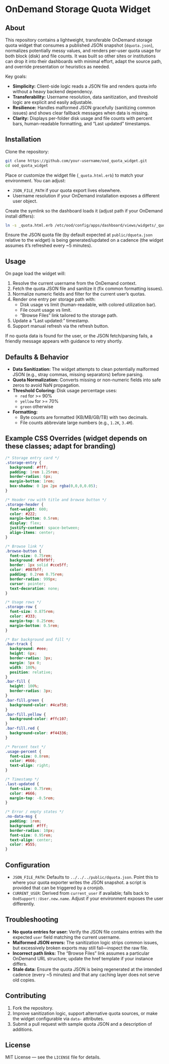 # OnDemand Storage Quota Widget

## About

This repository contains a lightweight, transferable OnDemand storage quota widget that consumes a published JSON snapshot (`dquota.json`), normalizes potentially messy values, and renders per-user quota usage for both block (disk) and file counts. It was built so other sites or institutions can drop it into their dashboards with minimal effort, adapt the source path, and override presentation or heuristics as needed.

Key goals:
- **Simplicity:** Client-side logic reads a JSON file and renders quota info without a heavy backend dependency.  
- **Transferability:** Username resolution, data sanitization, and threshold logic are explicit and easily adjustable.  
- **Resilience:** Handles malformed JSON gracefully (sanitizing common issues) and shows clear fallback messages when data is missing.  
- **Clarity:** Displays per-folder disk usage and file counts with percent bars, human-readable formatting, and “Last updated” timestamps.

## Installation

Clone the repository:

```bash
git clone https://github.com/your-username/ood_quota_widget.git
cd ood_quota_widget
```

Place or customize the widget file (`_quota.html.erb`) to match your environment. You can adjust:
- `JSON_FILE_PATH` if your quota export lives elsewhere.
- Username resolution if your OnDemand installation exposes a different user object.

Create the symlink so the dashboard loads it (adjust path if your OnDemand install differs):

```bash
ln -s _quota.html.erb /etc/ood/config/apps/dashboard/views/widgets/_quota.html.erb
```

Ensure the JSON quota file (by default expected at `public/dquota.json` relative to the widget) is being generated/updated on a cadence (the widget assumes it’s refreshed every ~5 minutes).

## Usage

On page load the widget will:
1. Resolve the current username from the OnDemand context.  
2. Fetch the quota JSON file and sanitize it (fix common formatting issues).  
3. Normalize numeric fields and filter for the current user’s quotas.  
4. Render one entry per storage path with:
   - Disk usage vs limit (human-readable, with colored utilization bar).  
   - File count usage vs limit.  
   - “Browse Files” link tailored to the storage path.  
5. Update a “Last updated:” timestamp.  
6. Support manual refresh via the refresh button.

If no quota data is found for the user, or the JSON fetch/parsing fails, a friendly message appears with guidance to retry shortly.

## Defaults & Behavior

- **Data Sanitization:** The widget attempts to clean potentially malformed JSON (e.g., stray commas, missing separators) before parsing.  
- **Quota Normalization:** Converts missing or non-numeric fields into safe zeros to avoid NaN propagation.  
- **Threshold Coloring:** Disk usage percentage uses:
  - `red` for >= 90%  
  - `yellow` for >= 70%  
  - `green` otherwise  
- **Formatting:**  
  - Byte counts are formatted (KB/MB/GB/TB) with two decimals.  
  - File counts abbreviate large numbers (e.g., `1.2K`, `3.4M`).

## Example CSS Overrides (widget depends on these classes; adapt for branding)

```css
/* Storage entry card */
.storage-entry {
  background: #fff;
  padding: 1rem 1.25rem;
  border-radius: 6px;
  margin-bottom: 1rem;
  box-shadow: 0 1px 2px rgba(0,0,0,0.05);
}

/* Header row with title and browse button */
.storage-header {
  font-weight: 600;
  color: #222;
  margin-bottom: 0.5rem;
  display: flex;
  justify-content: space-between;
  align-items: center;
}

/* Browse link */
.browse-button {
  font-size: 0.75rem;
  background: #f0f9ff;
  border: 1px solid #cce5ff;
  color: #007bff;
  padding: 0.2rem 0.75rem;
  border-radius: 999px;
  cursor: pointer;
  text-decoration: none;
}

/* Usage rows */
.storage-row {
  font-size: 0.875rem;
  color: #333;
  margin-top: 0.25rem;
  margin-bottom: 0.5rem;
}

/* Bar background and fill */
.bar-track {
  background: #eee;
  height: 6px;
  border-radius: 3px;
  margin: 5px 0;
  width: 100%;
  position: relative;
}
.bar-fill {
  height: 100%;
  border-radius: 3px;
}
.bar-fill.green {
  background-color: #4caf50;
}
.bar-fill.yellow {
  background-color: #ffc107;
}
.bar-fill.red {
  background-color: #f44336;
}

/* Percent text */
.usage-percent {
  font-size: 0.8rem;
  color: #666;
  text-align: right;
}

/* Timestamp */
.last-updated {
  font-size: 0.75rem;
  color: #666;
  margin-top: -0.5rem;
}

/* Error / empty states */
.no-data-msg {
  padding: 1rem;
  background: #fff;
  border-radius: 10px;
  font-size: 0.95rem;
  text-align: center;
  color: #555;
}
```

## Configuration

- `JSON_FILE_PATH`: Defaults to `../../../public/dquota.json`. Point this to where your quota exporter writes the JSON snapshot. a script is provided that can be triggered by a cronjob.
- `CURRENT_USER`: Derived from `current_user` if available; falls back to `OodSupport::User.new.name`. Adjust if your environment exposes the user differently.

## Troubleshooting

- **No quota entries for user:** Verify the JSON file contains entries with the expected `user` field matching the current username.  
- **Malformed JSON errors:** The sanitization logic strips common issues, but excessively broken exports may still fail—inspect the raw file.  
- **Incorrect path links:** The “Browse Files” link assumes a particular OnDemand URL structure; update the href template if your instance differs.  
- **Stale data:** Ensure the quota JSON is being regenerated at the intended cadence (every ~5 minutes) and that any caching layer does not serve old copies.

## Contributing

1. Fork the repository.  
2. Improve sanitization logic, support alternative quota sources, or make the widget configurable via `data-` attributes.  
3. Submit a pull request with sample quota JSON and a description of additions.

## License

MIT License — see the `LICENSE` file for details.
